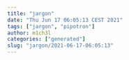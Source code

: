 ```yaml
---
title: "jargon"
date: "Thu Jun 17 06:05:13 CEST 2021"
tags: ["jargon", "pipotron"]
author: m1ch3l
categories: ["generated"]
slug: "jargon/2021-06-17-06:05:13"
---
```



